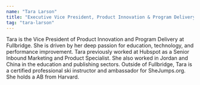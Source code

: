 ```yaml
---
name: "Tara Larson"
title: "Executive Vice President, Product Innovation & Program Delivery"
tag: "tara-larson"
---
```

Tara is the Vice President of Product Innovation and Program Delivery at Fullbridge. She is driven by her deep passion for education, technology, and performance improvement. Tara previously worked at Hubspot as a Senior Inbound Marketing and Product Specialist. She also worked in Jordan and China in the education and publishing sectors. Outside of Fullbridge, Tara is a certified professional ski instructor and ambassador for SheJumps.org. She holds a AB from Harvard.
